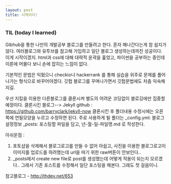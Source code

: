 ```yaml
---
layout: post
title: 시작이다!
---
```


### TIL (today I learned) 
Gibhub을 통한 나만의 개발공부 블로그를 만들려고 한다.
혼자 해나간다는게 참 쉽지가 않다.
여러블로그와 유투브를 참고해 가입하고 일단 블로그 생성하는데까진 성공이다.
이게 시작이겠지. 
html과 css에 대해 대략적 윤곽을 훑었고, 파이썬을 공부하는 중인데
이론에 머물다 보니 손에 잡히는 느낌이 없다. 

기본적인 문법은 익혔으니 checkio나 hackerrank 를 통해
실습을 위주로 문제를 풀어나가는 형식으로 바꾸어야겠다.
깃헙 블로그를 꾸며나가면서 깃헙문법에도 차츰 익숙해지길.

우선 지킬을 이용한 다른블로그를 클론시켜 별도의 어려운 코딩없이
블로깅에만 집중할 예정이다.
클론시킨 블로그-->
Jekyll github : https://github.com/barryclark/jekyll-now
클론시킨 후 폴더내용 수정시에는 
오른쪽에 연필모양을 누르고 수정하면 된다.
주로 사용하게 될 폴더는 
_config.yml: 블로그 설정정보 
_posts: 포스팅할 파일을 담고, 년-월-일-파일명.md 로 작성한다.


아쉬운점 : 
1. 포토샵을 삭제해서 블로그로고를 만들 수 없어 아쉽고, 사진을 이용한 블로그로고이
이미지를 업로드를 하려했는데 url을 따기 위한 raw버튼이 안보인다..
2. _posts에서 create new file로 post를 생성했는데 어떻게 적용이 되는지 모르겠다..
그래서 기존 포스트를 수정해서 일단 포스팅을 해본다. 그래도 첫 걸음이니.


참고블로그 - http://thdev.net/653
